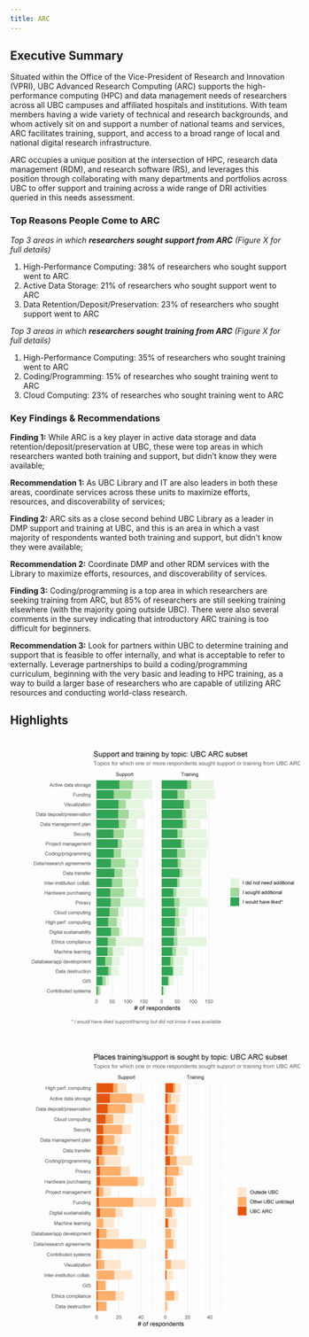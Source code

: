 ```yaml
---
title: ARC
---
```


## Executive Summary

Situated within the Office of the Vice-President of Research and Innovation (VPRI), UBC Advanced Research Computing (ARC) supports the high-performance computing (HPC) and data management needs of researchers across all UBC campuses and affiliated hospitals and institutions.  With team members having a wide variety of technical and research backgrounds, and whom actively sit on and support a number of national teams and services, ARC facilitates training, support, and access to a broad range of local and national digital research infrastructure. 

ARC occupies a unique position at the intersection of HPC, research data management (RDM), and research software (RS), and leverages this position through collaborating with many departments and portfolios across UBC to offer support and training across a wide range of DRI activities queried in this needs assessment.   

### Top Reasons People Come to ARC


_Top 3 areas in which **researchers sought support from ARC** (Figure X for full details)_

1. High-Performance Computing: 38% of researchers who sought support went to ARC
2. Active Data Storage: 21% of researchers who sought support went to ARC
3. Data Retention/Deposit/Preservation: 23% of researchers who sought support went to ARC

_Top 3 areas in which **researchers sought training from ARC** (Figure X for full details)_

1. High-Performance Computing: 35% of researchers who sought training went to ARC
2. Coding/Programming:  15% of researches who sought training went to ARC
3. Cloud Computing:  23% of researches who sought training went to ARC

### Key Findings & Recommendations

**Finding 1:**  While ARC is a key player in active data storage and data retention/deposit/preservation at UBC, these were top areas in which researchers wanted both training and support, but didn’t know they were available;

**Recommendation 1:**  As UBC Library and IT are also leaders in both these areas, coordinate services across these units to maximize efforts, resources, and discoverability of services;
 
 
**Finding 2:**  ARC sits as a close second behind UBC Library as a leader in DMP support and training at UBC, and this is an area in which a vast majority of respondents wanted both training and support, but didn’t know they were available;

**Recommendation 2:**  Coordinate DMP and other RDM services with the Library to maximize efforts, resources, and discoverability of services.


**Finding 3:**  Coding/programming is a top area in which researchers are seeking training from ARC, but 85% of researchers are still seeking training elsewhere (with the majority going outside UBC).  There were also several comments in the survey indicating that introductory ARC training is too difficult for beginners.

**Recommendation 3:**  Look for partners within UBC to determine training and support that is feasible to offer internally, and what is acceptable to refer to externally.  Leverage partnerships to build a coding/programming curriculum, beginning with the very basic and leading to HPC training, as a way to build a larger base of researchers who are capable of utilizing ARC resources and conducting world-class research.    


## Highlights

<img style="margin: 20px" alt="Need for support and training" src="graphs/UBC_ARC_support-training.png">


<img style="margin: 20px" alt="Places support and training are sought" src="graphs/UBC_ARC_where.png">

